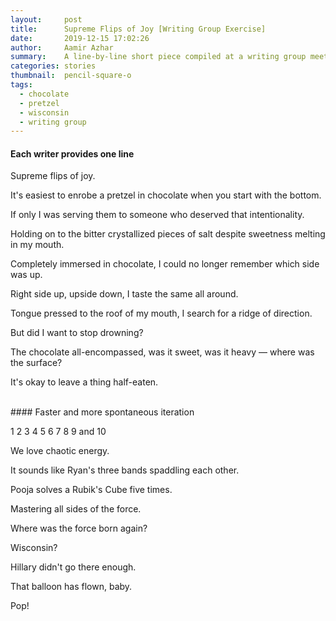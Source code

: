 ```yaml
---
layout:     post
title:      Supreme Flips of Joy [Writing Group Exercise]
date:       2019-12-15 17:02:26
author:     Aamir Azhar
summary:    A line-by-line short piece compiled at a writing group meetup.
categories: stories
thumbnail:  pencil-square-o
tags:
  - chocolate
  - pretzel
  - wisconsin
  - writing group
---
```

#### Each writer provides one line

Supreme flips of joy.

It's easiest to enrobe a pretzel in chocolate when you start with the bottom.

If only I was serving them to someone who deserved that intentionality.

Holding on to the bitter crystallized pieces of salt despite sweetness melting in my mouth.

Completely immersed in chocolate, I could no longer remember which side was up.

Right side up, upside down, I taste the same all around.

Tongue pressed to the roof of my mouth, I search for a ridge of direction.

But did I want to stop drowning?

The chocolate all-encompassed, was it sweet, was it heavy — where was the surface?

It's okay to leave a thing half-eaten.

<br>
#### Faster and more spontaneous iteration

1 2 3 4 5 6 7 8 9 and 10

We love chaotic energy.

It sounds like Ryan's three bands spaddling each other.

Pooja solves a Rubik's Cube five times.

Mastering all sides of the force.

Where was the force born again?

Wisconsin?

Hillary didn't go there enough.

That balloon has flown, baby.

Pop!
